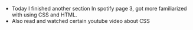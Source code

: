 - Today I finished another section In spotify page 3, got more familiarized with using CSS and HTML. 
- Also read and watched certain youtube video about CSS